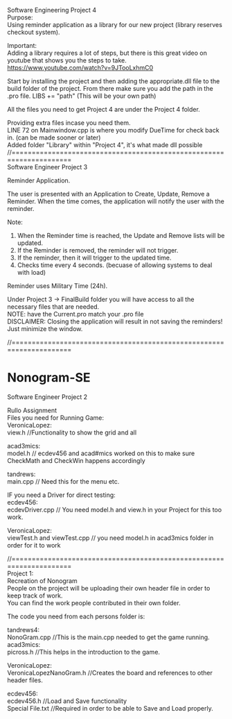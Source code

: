 Software Engineering Project 4 <br />
Purpose: <br />
Using reminder application as a library for our new project (library reserves checkout system).<br />

Important: <br />
Adding a library requires a lot of steps, but there is this great video on youtube that shows you the steps to take. <br /> https://www.youtube.com/watch?v=9JTooLxhmC0 <br />

Start by installing the project and then adding the appropriate.dll file to the build folder of the project. From there make sure you add the path in the .pro file. LIBS += "path" (This will be your own path) <br />

All the files you need to get Project 4 are under the Project 4 folder. <br />

Providing extra files incase you need them. <br />
LINE 72 on Mainwindow.cpp is where you modify DueTime for check back in. (can be made sooner or later) <br />
Added folder "Library" within "Project 4", it's what made dll possible<br />
//=====================================================================<br />
Software Engineer Project 3 <br />

Reminder Application. <br />

The user is presented with an Application to Create, Update, Remove a Reminder. When the time comes, the application will notify the user with the reminder.<br />

Note:<br />
1. When the Reminder time is reached, the Update and Remove lists will be updated. <br />
2. If the Reminder is removed, the reminder will not trigger. <br />
3. If the reminder, then it will trigger to the updated time. <br />
4. Checks time every 4 seconds. (becuase of allowing systems to deal with load) <br />

Reminder uses Military Time (24h).

Under Project 3 -> FinalBuild folder you will have access to all the necessary files that are needed. <br />
NOTE: have the Current.pro match your .pro file <br />
DISCLAIMER: Closing the application will result in not saving the reminders! Just minimize the window.

//=====================================================================<br />
# Nonogram-SE
Software Engineer Project 2

Rullo Assignment <br />
Files you need for Running Game: <br />
VeronicaLopez: <br />
view.h  //Functionality to show the grid and all<br />

acad3mics: <br />
model.h // ecdev456 and acad#mics worked on this to make sure CheckMath and CheckWin happens accordingly <br />

tandrews:<br />
main.cpp  // Need this for the menu etc.<br />

IF you need a Driver for direct testing:<br />
ecdev456: <br />
ecdevDriver.cpp   // You need model.h and view.h in your Project for this too work.<br />

VeronicaLopez:<br />
viewTest.h and viewTest.cpp // you need model.h in acad3mics folder in order for it to work<br />

//=====================================================================<br />
Project 1: <br />
Recreation of Nonogram <br />
People on the project will be uploading their own header file in order to keep track of work.<br />
You can find the work people contributed in their own folder.<br />

The code you need from each persons folder is:<br />

tandrews4:<br />
NonoGram.cpp  //This is the main.cpp needed to get the game running.
<br />
acad3mics:<br />
picross.h   //This helps in the introduction to the game.<br />

VeronicaLopez:<br />
VeronicaLopezNanoGram.h   //Creates the board and references to other header files.<br />

ecdev456:<br />
ecdev456.h  //Load and Save functionality<br />
Special File.txt    //Required in order to be able to Save and Load properly.<br />

